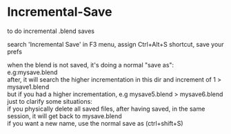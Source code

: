 # Incremental-Save
to do incremental .blend saves

search 'Incremental Save' in F3 menu, assign Ctrl+Alt+S shortcut, save your prefs

when the blend is not saved, it's doing a normal "save as": e.g:mysave.blend   
after, it will search the higher incrementation in this dir and increment of 1 > mysave1.blend   
but if you had a higher incrementation, e.g mysave5.blend > mysave6.blend  
just to clarify some situations:   
if you physically delete all saved files, after having saved, in the same session, it will get back to mysave.blend   
if you want a new name, use the normal save as (ctrl+shift+S)    
